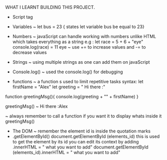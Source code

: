 WHAT I LEARNT BUILDING THIS PROJECT.

* Script tag <script src="#"></script>
* Variables ~ let bus = 23 { states let variable bus be equal to 23}
* Numbers ~ javaScript can handle working with numbers unlike HTML which takes everything as a string e.g :
 let race = 5 + 6 + "eye"
 console.log(race)
  = 11 eye
  ~ use += to increase values and -= to decrease values

* Strings ~ using multiple strings as one can add them on javaScript
* Console.log() ~ used the console.log() for debugging
* functions ~ a function s used to limit repetitive tasks syntax:
let firstName = "Alex"
let greeting = " Hi there :"

function greetingMsg(){
  console.log(greeting + "" + firstName)
}

greetingMsg() ~ Hi there :Alex

~ always remember to call a function if you want it to display whats inside it
greetingMsg()

* The DOM ~ remember the element id is inside the quotation marks
* .getElementById()
document.getElementById (elements_id) this is used to get the element by its id you can edit its context by adding .innerHTML = " what you want to add"
document.getElementById (elements_id).innerHTML = " what you want to add"